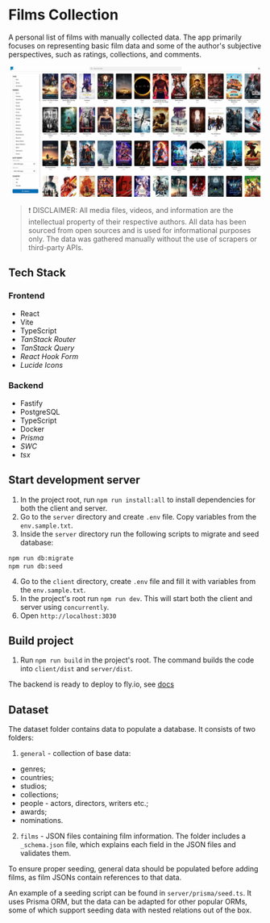 # Films Collection

A personal list of films with manually collected data. The app primarily focuses on representing basic film data and some of the author's subjective perspectives, such as ratings, collections, and comments.

![Films Collection Main Page Preview](./preview.jpg)

> ❗ DISCLAIMER: All media files, videos, and information are the intellectual property of their respective authors. All data has been sourced from open sources and is used for informational purposes only. The data was gathered manually without the use of scrapers or third-party APIs.

## Tech Stack

### Frontend

- React
- Vite
- TypeScript
- *TanStack Router*
- *TanStack Query*
- *React Hook Form*
- *Lucide Icons*

### Backend

- Fastify
- PostgreSQL
- TypeScript
- Docker
- *Prisma*
- *SWC*
- *tsx*

## Start development server

1. In the project root, run `npm run install:all` to install dependencies for both the client and server.
2. Go to the `server` directory and create `.env` file. Copy variables from the `env.sample.txt`.
3. Inside the `server` directory run the following scripts to migrate and seed database:

```shell
npm run db:migrate
npm run db:seed
```

4. Go to the `client` directory, create `.env` file and fill it with variables from the `env.sample.txt`.
5. In the project's root run `npm run dev`.  This will start both the client and server using `concurrently`.
6. Open `http://localhost:3030`

## Build project

1. Run `npm run build` in the project's root. The command builds the code into `client/dist` and `server/dist`.

The backend is ready to deploy to fly.io, see [docs](https://fly.io/docs/launch/deploy/)

## Dataset

The dataset folder contains data to populate a database. It consists of two folders:

1. `general` - collection of base data:
- genres;
- countries;
- studios;
- collections;
- people - actors, directors, writers etc.;
- awards;
- nominations.

2. `films` - JSON files containing film information. The folder includes a `_schema.json` file, which explains each field in the JSON files and validates them.

To ensure proper seeding, general data should be populated before adding films, as film JSONs contain references to that data.

An example of a seeding script can be found in `server/prisma/seed.ts`. It uses Prisma ORM, but the data can be adapted for other popular ORMs, some of which support seeding data with nested relations out of the box.